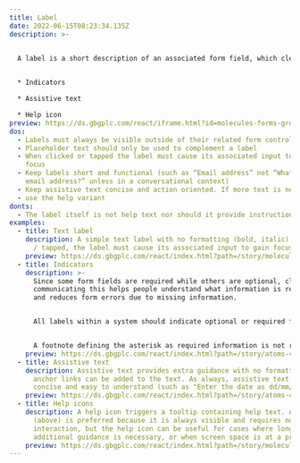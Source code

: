 ```yaml
---
title: Label
date: 2022-06-15T08:23:34.135Z
description: >-
  

  A label is a short description of an associated form field, which clearly describes the input that is expected. Labels always sit above their form field, they can be extended to provide extra guidance, with the following options:


  * Indicators

  * Assistive text

  * Help icon
preview: https://ds.gbgplc.com/react/iframe.html?id=molecules-forms-groups--form-group-text-element
dos:
  - Labels must always be visible outside of their related form control
  - Placeholder text should only be used to complement a label
  - When clicked or tapped the label must cause its associated input to gain
    focus
  - Keep labels short and functional (such as “Email address” not “What is your
    email address?” unless in a conversational context)
  - Keep assistive text concise and action oriented. If more text is needed
  - use the help variant
donts:
  - The label itself is not help text nor should it provide instruction.
examples:
  - title: Text label
    description: A simple text label with no formatting (bold, italic). When clicked
      / tapped, the label must cause its associated input to gain focus.
    preview: https://ds.gbgplc.com/react/index.html?path=/story/molecules-forms-groups--form-group-text-element&nav=0
  - title: Indicators
    description: >-
      Since some form fields are required while others are optional, clearly
      communicating this helps people understand what information is required
      and reduces form errors due to missing information.


      All labels within a system should indicate optional or required fields in the same way. This is done using either the supportive (optional) indicator or an asterisk (*) directly after the label.


      A footnote defining the asterisk as required information is not required, but the asterisk must include hidden descriptive text for screen readers.
    preview: https://ds.gbgplc.com/react/index.html?path=/story/atoms-controls--label-element&nav=0
  - title: Assistive text
    description: Assistive text provides extra guidance with no formatting, but
      anchor links can be added to the text. As always, assistive text should be
      concise and easy to understand (such as "Enter the date as dd/mm/yyyy").
    preview: https://ds.gbgplc.com/react/index.html?path=/story/atoms-controls--assistive-element&nav=0&knob-Kind=tertiary
  - title: Help icons
    description: A help icon triggers a tooltip containing help text. Assistive text
      (above) is preferred because it is always visible and requires no
      interaction, but the help icon can be useful for cases where longer
      additional guidance is necessary, or when screen space is at a premium.
    preview: https://ds.gbgplc.com/react/index.html?path=/story/molecules-forms-groups--form-group-text-element&nav=0
---
```

